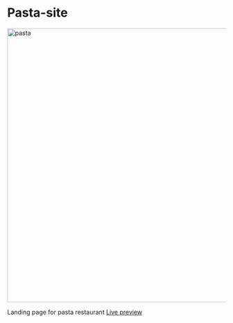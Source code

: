 # Pasta-site
<img width="631" alt="pasta" src="https://user-images.githubusercontent.com/63516391/131170410-18c12ce7-2d3a-4896-aa4e-73dd5c9ba228.png">

Landing page for pasta restaurant 
 <a href="https://nikolamaricic-pastares.netlify.app/">Live preview</a>
